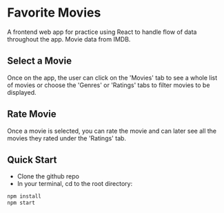 # Favorite Movies
A frontend web app for practice using React to handle flow of data throughout the app. Movie data from IMDB.  
  
## Select a Movie
Once on the app, the user can click on the 'Movies' tab to see a whole list of movies or choose the 'Genres' or 'Ratings' tabs to filter movies to be displayed.  
  
## Rate Movie
Once a movie is selected, you can rate the movie and can later see all the movies they rated under the 'Ratings' tab.  
  
## Quick Start
* Clone the github repo
* In your terminal, cd to the root directory:  
```Javascript
npm install  
npm start
```
